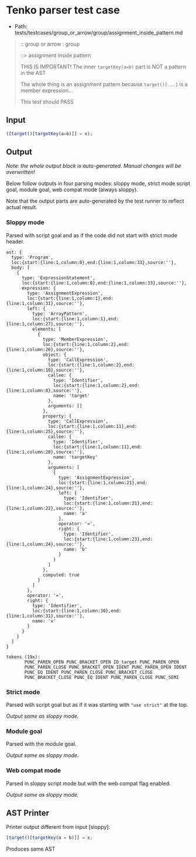 # Tenko parser test case

- Path: tests/testcases/group_or_arrow/group/assignment_inside_pattern.md

> :: group or arrow : group
>
> ::> assignment inside pattern
>
> THIS IS IMPORTANT! The inner `targetKey(a=b)` part is NOT a pattern in the AST
>
> The whole thing is an assignment pattern because `target()[...]` is a member expression...
>
> This test should PASS

## Input

`````js
([target()[targetKey(a=b)]] = x);
`````

## Output

_Note: the whole output block is auto-generated. Manual changes will be overwritten!_

Below follow outputs in four parsing modes: sloppy mode, strict mode script goal, module goal, web compat mode (always sloppy).

Note that the output parts are auto-generated by the test runner to reflect actual result.

### Sloppy mode

Parsed with script goal and as if the code did not start with strict mode header.

`````
ast: {
  type: 'Program',
  loc:{start:{line:1,column:0},end:{line:1,column:33},source:''},
  body: [
    {
      type: 'ExpressionStatement',
      loc:{start:{line:1,column:0},end:{line:1,column:33},source:''},
      expression: {
        type: 'AssignmentExpression',
        loc:{start:{line:1,column:1},end:{line:1,column:31},source:''},
        left: {
          type: 'ArrayPattern',
          loc:{start:{line:1,column:1},end:{line:1,column:27},source:''},
          elements: [
            {
              type: 'MemberExpression',
              loc:{start:{line:1,column:2},end:{line:1,column:26},source:''},
              object: {
                type: 'CallExpression',
                loc:{start:{line:1,column:2},end:{line:1,column:10},source:''},
                callee: {
                  type: 'Identifier',
                  loc:{start:{line:1,column:2},end:{line:1,column:8},source:''},
                  name: 'target'
                },
                arguments: []
              },
              property: {
                type: 'CallExpression',
                loc:{start:{line:1,column:11},end:{line:1,column:25},source:''},
                callee: {
                  type: 'Identifier',
                  loc:{start:{line:1,column:11},end:{line:1,column:20},source:''},
                  name: 'targetKey'
                },
                arguments: [
                  {
                    type: 'AssignmentExpression',
                    loc:{start:{line:1,column:21},end:{line:1,column:24},source:''},
                    left: {
                      type: 'Identifier',
                      loc:{start:{line:1,column:21},end:{line:1,column:22},source:''},
                      name: 'a'
                    },
                    operator: '=',
                    right: {
                      type: 'Identifier',
                      loc:{start:{line:1,column:23},end:{line:1,column:24},source:''},
                      name: 'b'
                    }
                  }
                ]
              },
              computed: true
            }
          ]
        },
        operator: '=',
        right: {
          type: 'Identifier',
          loc:{start:{line:1,column:30},end:{line:1,column:31},source:''},
          name: 'x'
        }
      }
    }
  ]
}

tokens (19x):
       PUNC_PAREN_OPEN PUNC_BRACKET_OPEN ID_target PUNC_PAREN_OPEN
       PUNC_PAREN_CLOSE PUNC_BRACKET_OPEN IDENT PUNC_PAREN_OPEN IDENT
       PUNC_EQ IDENT PUNC_PAREN_CLOSE PUNC_BRACKET_CLOSE
       PUNC_BRACKET_CLOSE PUNC_EQ IDENT PUNC_PAREN_CLOSE PUNC_SEMI
`````

### Strict mode

Parsed with script goal but as if it was starting with `"use strict"` at the top.

_Output same as sloppy mode._

### Module goal

Parsed with the module goal.

_Output same as sloppy mode._

### Web compat mode

Parsed in sloppy script mode but with the web compat flag enabled.

_Output same as sloppy mode._

## AST Printer

Printer output different from input [sloppy]:

````js
[target()[targetKey(a = b)]] = x;
````

Produces same AST
